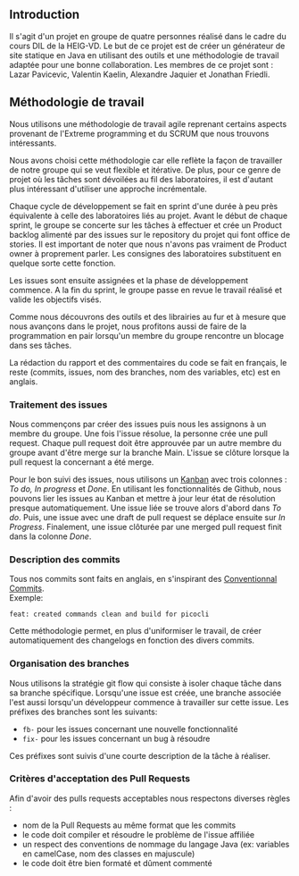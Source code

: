## Introduction

Il s'agit d'un projet en groupe de quatre personnes réalisé dans le cadre du cours DIL de la HEIG-VD. Le but de ce projet est de créer un générateur de site statique en Java en utilisant des outils et une méthodologie de travail adaptée pour une bonne collaboration. Les membres de ce projet sont : Lazar Pavicevic, Valentin Kaelin, Alexandre Jaquier et Jonathan Friedli.

## Méthodologie de travail

Nous utilisons une méthodologie de travail agile reprenant certains aspects provenant de l'Extreme programming et du SCRUM que nous trouvons intéressants.

Nous avons choisi cette méthodologie car elle reflète la façon de travailler de notre groupe qui se veut flexible et itérative. De plus, pour ce genre de projet où les tâches sont dévoilées au fil des laboratoires, il est d'autant plus intéressant d'utiliser une approche incrémentale.

Chaque cycle de développement se fait en sprint d'une durée à peu près équivalente à celle des laboratoires liés au projet. Avant le début de chaque sprint, le groupe se concerte sur les tâches à effectuer et crée un Product backlog alimenté par des issues sur le repository du projet qui font office de stories. Il est important de noter que nous n'avons pas vraiment de Product owner à proprement parler. Les consignes des laboratoires substituent en quelque sorte cette fonction.

Les issues sont ensuite assignées et la phase de développement commence. A la fin du sprint, le groupe passe en revue le travail réalisé et valide les objectifs visés.

Comme nous découvrons des outils et des librairies au fur et à mesure que nous avançons dans le projet, nous profitons aussi de faire de la programmation en pair lorsqu'un membre du groupe rencontre un blocage dans ses tâches.

La rédaction du rapport et des commentaires du code se fait en français, le reste (commits, issues, nom des branches, nom des variables, etc) est en anglais.

### Traitement des issues

Nous commençons par créer des issues puis nous les assignons à un membre du groupe. Une fois l'issue résolue, la personne crée une pull request. Chaque pull request doit être approuvée par un autre membre du groupe avant d'être merge sur la branche Main. L'issue se clôture lorsque la pull request la concernant a été merge.

Pour le bon suivi des issues, nous utilisons un [Kanban](https://github.com/dil-classroom/projet-friedli_jaquier_kaelin_pavicevic/projects/3) avec trois colonnes : _To do, In progress_ et _Done_. En utilisant les fonctionnalités de Github, nous pouvons lier les issues au Kanban et mettre à jour leur état de résolution presque automatiquement. Une issue liée se trouve alors d'abord dans _To do_. Puis, une issue avec une draft de pull request se déplace ensuite sur _In Progress_. Finalement, une issue clôturée par une merged pull request finit dans la colonne _Done_.

### Description des commits

Tous nos commits sont faits en anglais, en s'inspirant des [Conventionnal Commits](https://www.conventionalcommits.org/en/v1.0.0/).  
Exemple:

```
feat: created commands clean and build for picocli
```

Cette méthodologie permet, en plus d'uniformiser le travail, de créer automatiquement des changelogs en fonction des divers commits.

### Organisation des branches

Nous utilisons la stratégie git flow qui consiste à isoler chaque tâche dans sa branche spécifique. Lorsqu'une issue est créée, une branche associée l'est aussi lorsqu'un développeur commence à travailler sur cette issue. Les préfixes des branches sont les suivants:

- `fb-` pour les issues concernant une nouvelle fonctionnalité
- `fix-` pour les issues concernant un bug à résoudre

Ces préfixes sont suivis d'une courte description de la tâche à réaliser.

### Critères d'acceptation des Pull Requests

Afin d'avoir des pulls requests acceptables nous respectons diverses règles :

- nom de la Pull Requests au même format que les commits
- le code doit compiler et résoudre le problème de l'issue affiliée
- un respect des conventions de nommage du langage Java (ex: variables en camelCase, nom des classes en majuscule)
- le code doit être bien formaté et dûment commenté
